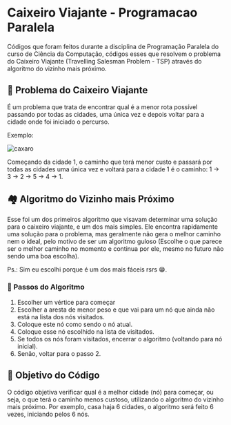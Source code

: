 # Caixeiro Viajante - Programacao Paralela

Códigos que foram feitos durante a disciplina de Programação Paralela do curso de Ciência da Computação, códigos esses que resolvem o problema
do Caixeiro Viajante (Travelling Salesman Problem - TSP) através do algoritmo do vizinho mais próximo. 

## 📮 Problema do Caixeiro Viajante

É um problema que trata de encontrar qual é a menor rota possível passando por todas as cidades, uma única vez e depois voltar para a cidade onde foi iniciado o percurso.

Exemplo:

![caxaro](https://github.com/rodrigoneves927/Caixeiro-Viajante-Programacao-Paralela/assets/105732866/bf530352-eb3a-4407-8076-875f7ed8dd68)

Começando da cidade 1, o caminho que terá menor custo e passará por todas as cidades uma única vez e voltará para a cidade 1 é o caminho: 1 -> 3 -> 2 -> 5 -> 4 -> 1.

## 🏘️ Algoritmo do Vizinho mais Próximo

Esse foi um dos primeiros algoritmo que visavam determinar uma solução para o caixeiro viajante, e um dos mais simples. Ele encontra rapidamente uma solução para o problema, mas geralmente não gera o melhor caminho nem o ideal, pelo motivo de ser um algoritmo guloso (Escolhe o que parece ser o melhor caminho no momento e continua por ele, mesmo no futuro não sendo uma boa escolha).

Ps.: Sim eu escolhi porque é um dos mais fáceis rsrs 😁.

### 👣 Passos do Algoritmo

1. Escolher um vértice para começar
2. Escolher a aresta de menor peso e que vai para um nó que ainda não está na lista dos nós visitados.
3. Coloque este nó como sendo o nó atual.
4. Coloque esse nó escolhido na lista de visitados.
5. Se todos os nós foram visitados, encerrar o algoritmo (voltando para nó inicial).
6. Senão, voltar para o passo 2.

## 🤔 Objetivo do Código
O código objetiva verificar qual é a melhor cidade (nó) para começar, ou seja, o que terá o caminho menos custoso, utilizando o algoritmo do vizinho mais próximo.
Por exemplo, casa haja 6 cidades, o algoritmo será feito 6 vezes, iniciando pelos 6 nós.
